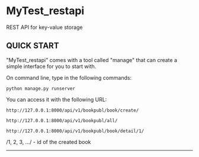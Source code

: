 # MyTest_restapi
REST API for key-value storage

QUICK START
----------------
"MyTest_restapi" comes with a tool called "manage" that can create a simple interface for you to start with.

On command line, type in the following commands:
	
	python manage.py runserver

You can access it with the following URL:
	
	http://127.0.0.1:8000/api/v1/bookpubl/book/create/
	
	http://127.0.0.1:8000/api/v1/bookpubl/all/

	http://127.0.0.1:8000/api/v1/bookpubl/book/detail/1/    

/1, 2, 3, .../ - id of the created book

----------------
